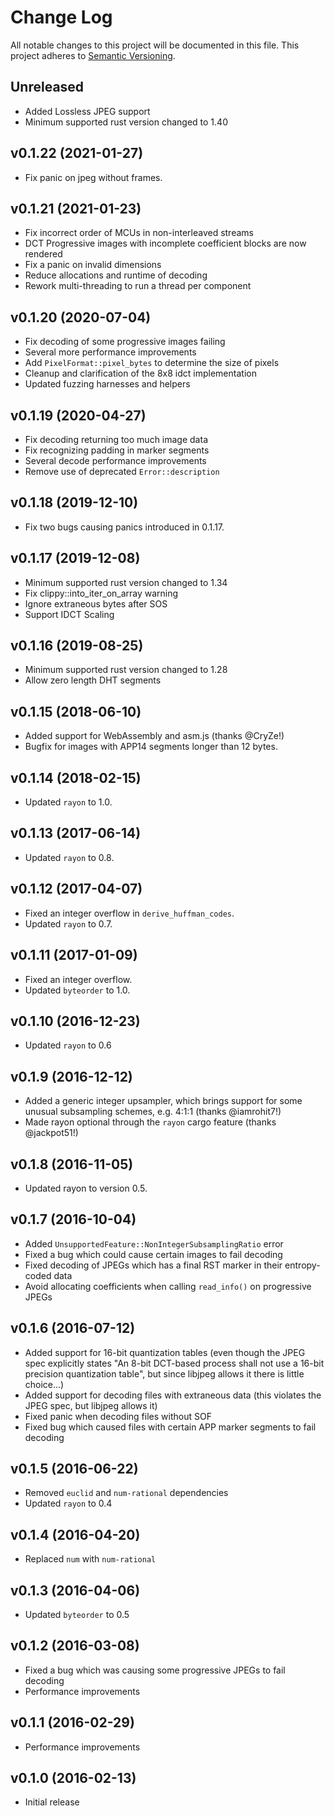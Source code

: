 # Change Log
All notable changes to this project will be documented in this file.
This project adheres to [Semantic Versioning](http://semver.org/).

## Unreleased

- Added Lossless JPEG support
- Minimum supported rust version changed to 1.40

## v0.1.22 (2021-01-27)

- Fix panic on jpeg without frames.

## v0.1.21 (2021-01-23)

- Fix incorrect order of MCUs in non-interleaved streams
- DCT Progressive images with incomplete coefficient blocks are now rendered
- Fix a panic on invalid dimensions
- Reduce allocations and runtime of decoding
- Rework multi-threading to run a thread per component

## v0.1.20 (2020-07-04)

- Fix decoding of some progressive images failing
- Several more performance improvements
- Add `PixelFormat::pixel_bytes` to determine the size of pixels
- Cleanup and clarification of the 8x8 idct implementation
- Updated fuzzing harnesses and helpers

## v0.1.19 (2020-04-27)
- Fix decoding returning too much image data
- Fix recognizing padding in marker segments
- Several decode performance improvements
- Remove use of deprecated `Error::description`

## v0.1.18 (2019-12-10)
- Fix two bugs causing panics introduced in 0.1.17.

## v0.1.17 (2019-12-08)
- Minimum supported rust version changed to 1.34
- Fix clippy::into_iter_on_array warning
- Ignore extraneous bytes after SOS
- Support IDCT Scaling

## v0.1.16 (2019-08-25)
- Minimum supported rust version changed to 1.28
- Allow zero length DHT segments

## v0.1.15 (2018-06-10)
- Added support for WebAssembly and asm.js (thanks @CryZe!)
- Bugfix for images with APP14 segments longer than 12 bytes.

## v0.1.14 (2018-02-15)
- Updated `rayon` to 1.0.

## v0.1.13 (2017-06-14)
- Updated `rayon` to 0.8.

## v0.1.12 (2017-04-07)
- Fixed an integer overflow in `derive_huffman_codes`.
- Updated `rayon` to 0.7.

## v0.1.11 (2017-01-09)
- Fixed an integer overflow.
- Updated `byteorder` to 1.0.

## v0.1.10 (2016-12-23)
- Updated `rayon` to 0.6

## v0.1.9 (2016-12-12)
- Added a generic integer upsampler, which brings support for some unusual subsampling schemes, e.g. 4:1:1 (thanks @iamrohit7!)
- Made rayon optional through the `rayon` cargo feature (thanks @jackpot51!)

## v0.1.8 (2016-11-05)
* Updated rayon to version 0.5.

## v0.1.7 (2016-10-04)
- Added `UnsupportedFeature::NonIntegerSubsamplingRatio` error
- Fixed a bug which could cause certain images to fail decoding
- Fixed decoding of JPEGs which has a final RST marker in their entropy-coded data
- Avoid allocating coefficients when calling `read_info()` on progressive JPEGs

## v0.1.6 (2016-07-12)
- Added support for 16-bit quantization tables (even though the JPEG spec explicitly
  states "An 8-bit DCT-based process shall not use a 16-bit precision quantization table",
  but since libjpeg allows it there is little choice...)
- Added support for decoding files with extraneous data (this violates the JPEG spec, but libjpeg allows it)
- Fixed panic when decoding files without SOF
- Fixed bug which caused files with certain APP marker segments to fail decoding

## v0.1.5 (2016-06-22)
- Removed `euclid` and `num-rational` dependencies
- Updated `rayon` to 0.4

## v0.1.4 (2016-04-20)
- Replaced `num` with `num-rational`

## v0.1.3 (2016-04-06)
- Updated `byteorder` to 0.5

## v0.1.2 (2016-03-08)
- Fixed a bug which was causing some progressive JPEGs to fail decoding
- Performance improvements

## v0.1.1 (2016-02-29)
- Performance improvements

## v0.1.0 (2016-02-13)
- Initial release
